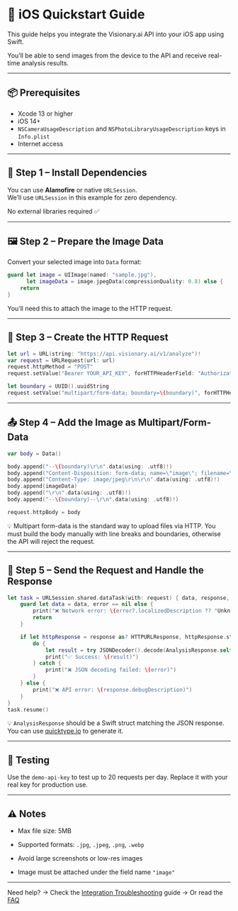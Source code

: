 # 🍎 iOS Quickstart Guide

This guide helps you integrate the Visionary.ai API into your iOS app using Swift.

You’ll be able to send images from the device to the API and receive real-time analysis results.

---

## 📦 Prerequisites

- Xcode 13 or higher
- iOS 14+
- `NSCameraUsageDescription` and `NSPhotoLibraryUsageDescription` keys in `Info.plist`
- Internet access

---

## 🧱 Step 1 – Install Dependencies

You can use **Alamofire** or native `URLSession`.  
We’ll use `URLSession` in this example for zero dependency.

No external libraries required ✅

---

## 🖼️ Step 2 – Prepare the Image Data

Convert your selected image into `Data` format:

```swift
guard let image = UIImage(named: "sample.jpg"),
      let imageData = image.jpegData(compressionQuality: 0.8) else {
    return
}
```

You’ll need this to attach the image to the HTTP request.

---

## 🔐 Step 3 – Create the HTTP Request

```swift
let url = URL(string: "https://api.visionary.ai/v1/analyze")!
var request = URLRequest(url: url)
request.httpMethod = "POST"
request.setValue("Bearer YOUR_API_KEY", forHTTPHeaderField: "Authorization")

let boundary = UUID().uuidString
request.setValue("multipart/form-data; boundary=\(boundary)", forHTTPHeaderField: "Content-Type")
```

---

## 📤 Step 4 – Add the Image as Multipart/Form-Data

```swift
var body = Data()

body.append("--\(boundary)\r\n".data(using: .utf8)!)
body.append("Content-Disposition: form-data; name=\"image\"; filename=\"photo.jpg\"\r\n".data(using: .utf8)!)
body.append("Content-Type: image/jpeg\r\n\r\n".data(using: .utf8)!)
body.append(imageData)
body.append("\r\n".data(using: .utf8)!)
body.append("--\(boundary)--\r\n".data(using: .utf8)!)

request.httpBody = body
```

💡 Multipart form-data is the standard way to upload files via HTTP.
You must build the body manually with line breaks and boundaries, otherwise the API will reject the request.

---

## 🚀 Step 5 – Send the Request and Handle the Response

```swift
let task = URLSession.shared.dataTask(with: request) { data, response, error in
    guard let data = data, error == nil else {
        print("❌ Network error: \(error?.localizedDescription ?? "Unknown error")")
        return
    }

    if let httpResponse = response as? HTTPURLResponse, httpResponse.statusCode == 200 {
        do {
            let result = try JSONDecoder().decode(AnalysisResponse.self, from: data)
            print("✅ Success: \(result)")
        } catch {
            print("❌ JSON decoding failed: \(error)")
        }
    } else {
        print("❌ API error: \(response.debugDescription)")
    }
}
task.resume()
```

💡 `AnalysisResponse` should be a Swift struct matching the JSON response. You can use [quicktype.io](https://app.quicktype.io) to generate it.

---

## 🧪 Testing

Use the `demo-api-key` to test up to 20 requests per day.
Replace it with your real key for production use.

---

## ⚠️ Notes

- Max file size: 5MB

- Supported formats: `.jpg`, `.jpeg`, `.png`, `.webp`

- Avoid large screenshots or low-res images

- Image must be attached under the field name `"image"`

---

Need help?
→ Check the [Integration Troubleshooting](./integration-troubleshooting.md) guide
→ Or read the [FAQ](./faq.md)
